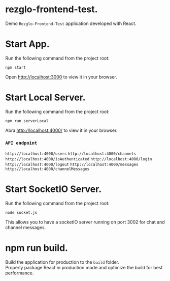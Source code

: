 # rezglo-frontend-test.
Demo `Rezglo-Frontend-Test` application developed with React.

# Start App.
Run the following command from the project root:

`npm start`  

Open [http://localhost:3000](http://localhost:3000) to view it in your browser.

# Start Local Server.
Run the following command from the project root:

`npm run serverLocal`

Abra [http://localhost:4000/](http://localhost:4000/) to view it in your browser.

### `API endpoint`
`http://localhost:4000/users`
`http://localhost:4000/channels`
`http://localhost:4000/isAuthenticated`
`http://localhost:4000/login`
`http://localhost:4000/logout`
`http://localhost:4000/messages`
`http://localhost:4000/channelMessages`

# Start SocketIO Server.
Run the following command from the project root:

`node socket.js`

This allows you to have a socketIO server running on port 3002 for chat and channel messages.

# npm run build.

Build the application for production to the `build` folder.\
Properly package React in production mode and optimize the build for best performance.
